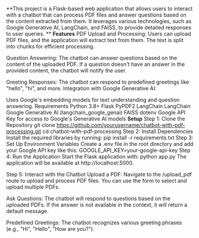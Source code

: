 **This project is a Flask-based web application that allows users to interact with a chatbot that can process PDF files and answer questions based on the content extracted from them. It leverages various technologies, such as Google Generative AI, LangChain, and FAISS, to provide detailed responses to user queries.
**
**Features**
PDF Upload and Processing:
Users can upload PDF files, and the application will extract text from them.
The text is split into chunks for efficient processing.

Question Answering:
The chatbot can answer questions based on the content of the uploaded PDF.
If a question doesn't have an answer in the provided content, the chatbot will notify the user.

Greeting Responses:
The chatbot can respond to predefined greetings like "hello", "hi", and more.
Integration with Google Generative AI:

Uses Google's embedding models for text understanding and question answering.
Requirements
Python 3.8+
Flask
PyPDF2
LangChain
LangChain Google Generative AI (langchain_google_genai)
FAISS
dotenv
Google API Key for access to Google's Generative AI models
**Setup**
Step 1: Clone the Repository
git clone https://github.com/yourusername/chatbot-with-pdf-processing.git
cd chatbot-with-pdf-processing
Step 2: Install Dependencies
Install the required libraries by running:
pip install -r requirements.txt
Step 3: Set Up Environment Variables
Create a .env file in the root directory and add your Google API key like this:
GOOGLE_API_KEY=your-google-api-key
Step 4: Run the Application
Start the Flask application with:
python app.py
The application will be available at http://localhost:5000.

Step 5: Interact with the Chatbot
Upload a PDF:
Navigate to the /upload_pdf route to upload and process PDF files. You can use the form to select and upload multiple PDFs.

Ask Questions:
The chatbot will respond to questions based on the uploaded PDFs. If the answer is not available in the context, it will return a default message.

Predefined Greetings:
The chatbot recognizes various greeting phrases (e.g., "Hi", "Hello", "How are you?").
